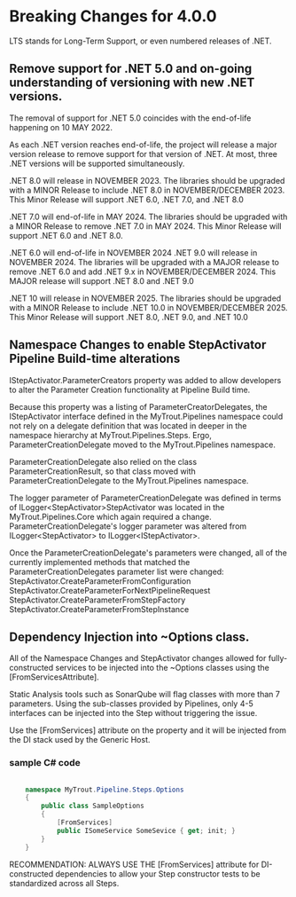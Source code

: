 # Breaking Changes for 4.0.0
LTS stands for Long-Term Support, or even numbered releases of .NET.

## Remove support for .NET 5.0 and on-going understanding of versioning with new .NET versions.
The removal of support for .NET 5.0 coincides with the end-of-life happening on 10 MAY 2022.

As each .NET version reaches end-of-life, the project will release a major version release to remove support for that version of .NET.
At most, three .NET versions will be supported simultaneously.

.NET 8.0 will release in NOVEMBER 2023.
The libraries should be upgraded with a MINOR Release to include .NET 8.0 in NOVEMBER/DECEMBER 2023.
This Minor Release will support .NET 6.0, .NET 7.0, and .NET 8.0

.NET 7.0 will end-of-life in MAY 2024.
The libraries should be upgraded with a MINOR Release to remove .NET 7.0 in MAY 2024.
This Minor Release will support .NET 6.0 and .NET 8.0.

.NET 6.0 will end-of-life in NOVEMBER 2024
.NET 9.0 will release in NOVEMBER 2024.
The libraries will be upgraded with a MAJOR release to remove .NET 6.0 and add .NET 9.x in NOVEMBER/DECEMBER 2024.
This MAJOR release will support .NET 8.0 and .NET 9.0

.NET 10 will release in NOVEMBER 2025.
The libraries should be upgraded with a MINOR Release to include .NET 10.0 in NOVEMBER/DECEMBER 2025.
This Minor Release will support .NET 8.0, .NET 9.0, and .NET 10.0


## Namespace Changes to enable StepActivator Pipeline Build-time alterations
IStepActivator.ParameterCreators property was added to allow developers to alter the Parameter Creation functionality at Pipeline Build time.

Because this property was a listing of ParameterCreatorDelegates, the IStepActivator interface defined in the MyTrout.Pipelines namespace could not rely 
on a delegate definition that was located in deeper in the namespace hierarchy at MyTrout.Pipelines.Steps.
Ergo, ParameterCreationDelegate moved to the MyTrout.Pipelines namespace.

ParameterCreationDelegate also relied on the class ParameterCreationResult, so that class moved with ParameterCreationDelegate to the MyTrout.Pipelines namespace.

The logger parameter of ParameterCreationDelegate was defined in terms of ILogger&lt;StepActivator&gt;StepActivator was located in the MyTrout.Pipelines.Core which again required a change. ParameterCreationDelegate's logger parameter was altered from ILogger&lt;StepActivator&gt; to ILogger&lt;IStepActivator&gt;.
  
Once the ParameterCreationDelegate's parameters were changed, all of the currently implemented methods that matched the ParameterCreationDelegates parameter list
were changed:
  StepActivator.CreateParameterFromConfiguration
  StepActivator.CreateParameterForNextPipelineRequest
  StepActivator.CreateParameterFromStepFactory
  StepActivator.CreateParameterFromStepInstance
  
## Dependency Injection into ~Options class.
  All of the Namespace Changes and StepActivator changes allowed for fully-constructed services to be injected into the ~Options classes using the [FromServicesAttribute].
  
  Static Analysis tools such as SonarQube will flag classes with more than 7 parameters.
  Using the sub-classes provided by Pipelines, only 4-5 interfaces can be injected into the Step without triggering the issue.
  
  Use the [FromServices] attribute on the property and it will be injected from the DI stack used by the Generic Host.
    
  ### sample C# code

```csharp
  
    namespace MyTrout.Pipeline.Steps.Options
    {
        public class SampleOptions
        {
            [FromServices]
            public ISomeService SomeSevice { get; init; }
        }
    }
  ```
  
  RECOMMENDATION: ALWAYS USE THE [FromServices] attribute for DI-constructed dependencies to allow your Step constructor tests to be standardized across all Steps.
